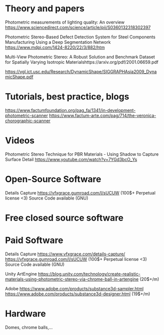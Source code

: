 # Theory and papers

Photometric measurements of lighting quality: An overview https://www.sciencedirect.com/science/article/pii/S0360132318302397

Photometric Stereo-Based Defect Detection System for Steel Components Manufacturing Using a Deep Segmentation Network https://www.mdpi.com/1424-8220/22/3/882/htm

Multi-View Photometric Stereo: A Robust Solution and Benchmark Dataset for Spatially Varying Isotropic Materialshttps://arxiv.org/pdf/2001.06659.pdf

https://vgl.ict.usc.edu/Research/DynamicShape/SIGGRAPHAsia2009_DynamicShape.pdf

# Tutorials, best practice, blogs

https://www.factumfoundation.org/pag_fa/1341/in-development-photometric-scanner
https://www.factum-arte.com/pag/714/the-veronica-chorographic-scanner


# Videos

Photometric Stereo Technique for PBR Materials - Using Shadow to Capture Surface Detail https://www.youtube.com/watch?v=7YGd3bcO_Ys




# Open-Source Software

Details Capture https://vfxgrace.gumroad.com/l/sUCUW (100$+ Perpetual license <3) Source Code available (GNU)




# Free closed source software




# Paid Software


Details Capture https://www.vfxgrace.com/details-capture/ https://vfxgrace.gumroad.com/l/sUCUW (100$+ Perpetual license <3) Source Code available (GNU)

Unity ArtEngine https://blog.unity.com/technology/create-realistic-materials-using-photometric-stereo-via-chrome-ball-in-artengine (20$+/m)

Adobe https://www.adobe.com/products/substance3d-sampler.html https://www.adobe.com/products/substance3d-designer.html (19$+/m)

# Hardware

Domes, chrome balls,...
